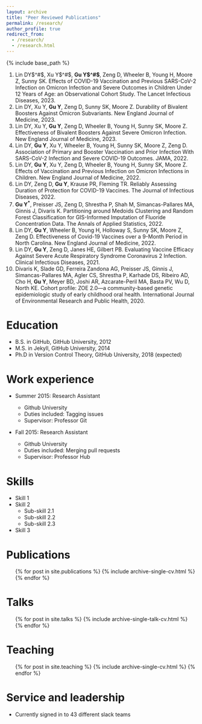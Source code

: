 ```yaml
---
layout: archive
title: "Peer Reviewed Publications"
permalink: /research/
author_profile: true
redirect_from:
  - /research/
  - /research.html
---
```


{% include base_path %}

1. Lin DY$^#$, Xu Y$^#$, **Gu Y$^#$**, Zeng D, Wheeler B, Young H, Moore Z, Sunny SK. Effects of COVID-19 Vaccination and Previous SARS-CoV-2 Infection on Omicron Infection and Severe Outcomes in Children Under 12 Years of Age: an Observational Cohort Study. The Lancet Infectious Diseases, 2023.
1. Lin DY, Xu Y, **Gu Y**, Zeng D, Sunny SK, Moore Z. Durability of Bivalent Boosters Against Omicron Subvariants. New England Journal of Medicine, 2023. 
1. Lin DY, Xu Y, **Gu Y**, Zeng D, Wheeler B, Young H, Sunny SK, Moore Z. Effectiveness of Bivalent Boosters Against Severe Omicron Infection. New England Journal of Medicine, 2023.
1. Lin DY, **Gu Y**, Xu Y, Wheeler B, Young H, Sunny SK, Moore Z, Zeng D. Association of Primary and Booster Vaccination and Prior Infection With SARS-CoV-2 Infection and Severe COVID-19 Outcomes. JAMA, 2022.
1. Lin DY, **Gu Y**, Xu Y, Zeng D, Wheeler B, Young H, Sunny SK, Moore Z. Effects of Vaccination and Previous Infection on Omicron Infections in Children. New England Journal of Medicine, 2022. 
1. Lin DY, Zeng D, **Gu Y**, Krause PR, Fleming TR. Reliably Assessing Duration of Protection for COVID-19 Vaccines. The Journal of Infectious Diseases, 2022. 
1. **Gu Y$^*$**, Preisser JS, Zeng D, Shrestha P, Shah M, Simancas-Pallares MA, Ginnis J, Divaris K. Partitioning around Medoids Clustering and Random Forest Classification for GIS-Informed Imputation of Fluoride Concentration Data. The Annals of Applied Statistics, 2022. 
1. Lin DY, **Gu Y**, Wheeler B, Young H, Holloway S, Sunny SK, Moore Z, Zeng D. Effectiveness of Covid-19 Vaccines over a 9-Month Period in North Carolina. New England Journal of Medicine, 2022. 
1. Lin DY, **Gu Y**, Zeng D, Janes HE, Gilbert PB.  Evaluating Vaccine Efficacy Against Severe Acute Respiratory Syndrome Coronavirus 2 Infection. Clinical Infectious Diseases, 2021.
1. Divaris K, Slade GD, Ferreira Zandona AG, Preisser JS, Ginnis J, Simancas-Pallares MA, Agler CS, Shrestha P, Karhade DS, Ribeiro AD, Cho H, **Gu Y**, Meyer BD, Joshi AR, Azcarate-Peril MA, Basta PV, Wu D, North KE. Cohort profile: ZOE 2.0—a community-based genetic epidemiologic study of early childhood oral health. International Journal of Environmental Research and Public Health, 2020.

Education
======
* B.S. in GitHub, GitHub University, 2012
* M.S. in Jekyll, GitHub University, 2014
* Ph.D in Version Control Theory, GitHub University, 2018 (expected)

Work experience
======
* Summer 2015: Research Assistant
  * Github University
  * Duties included: Tagging issues
  * Supervisor: Professor Git

* Fall 2015: Research Assistant
  * Github University
  * Duties included: Merging pull requests
  * Supervisor: Professor Hub
  
Skills
======
* Skill 1
* Skill 2
  * Sub-skill 2.1
  * Sub-skill 2.2
  * Sub-skill 2.3
* Skill 3

Publications
======
  <ul>{% for post in site.publications %}
    {% include archive-single-cv.html %}
  {% endfor %}</ul>
  
Talks
======
  <ul>{% for post in site.talks %}
    {% include archive-single-talk-cv.html %}
  {% endfor %}</ul>
  
Teaching
======
  <ul>{% for post in site.teaching %}
    {% include archive-single-cv.html %}
  {% endfor %}</ul>
  
Service and leadership
======
* Currently signed in to 43 different slack teams
